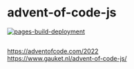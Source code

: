 # advent-of-code-js 
[![pages-build-deployment](https://github.com/GaukeT/advent-of-code-js/actions/workflows/pages/pages-build-deployment/badge.svg)](https://github.com/GaukeT/advent-of-code-js/actions/workflows/pages/pages-build-deployment)
##
https://adventofcode.com/2022 <br>
https://www.gauket.nl/advent-of-code-js/
